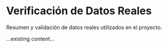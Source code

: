 # Verificación de Datos Reales

Resumen y validación de datos reales utilizados en el proyecto.

...existing content...
